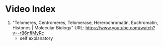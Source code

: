# Video Index

1. "Telomeres, Centromeres, Telomerase, Hererochromatin, Euchromatin, Histones | Molecular Biology" URL: https://www.youtube.com/watch?v=-rB6nfIMyRc
   * self explanatory
